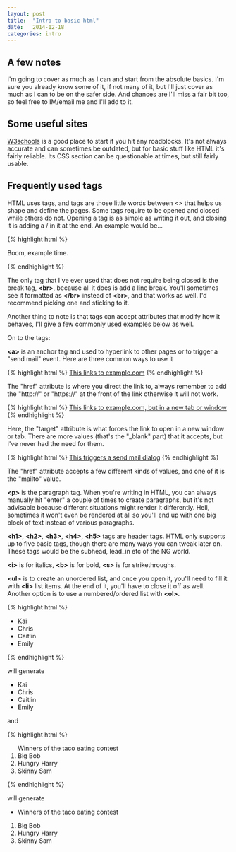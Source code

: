```yaml
---
layout: post
title:  "Intro to basic html"
date:   2014-12-18
categories: intro
---
```


A few notes
----------- 

I'm going to cover as much as I can and start from the absolute basics. I'm sure you already know some of it, if not many of it, but I'll just cover as much as I can to be on the safer side. And chances are I'll miss a fair bit too, so feel free to IM/email me and I'll add to it.

Some useful sites
-----------------

[W3schools][w3schools] is a good place to start if you hit any roadblocks. It's not always accurate and can sometimes be outdated, but for basic stuff like HTML it's fairly reliable. Its CSS section can be questionable at times, but still fairly usable.

Frequently used tags
--------------------

HTML uses tags, and tags are those little words between <> that helps us shape and define the pages. Some tags require to be opened and closed while others do not. Opening a tag is as simple as writing it out, and closing it is adding a / in it at the end. An example would be...

{% highlight html %}

<p> Boom, example time. </p>

{% endhighlight %}

The only tag that I've ever used that does not require being closed is the break tag, <b>&lt;br&gt;</b>, because all it does is add a line break. You'll sometimes see it formatted as <b>&lt;/br&gt;</b> instead of <b>&lt;br&gt;</b>, and that works as well. I'd recommend picking one and sticking to it.

Another thing to note is that tags can accept attributes that modify how it behaves, I'll give a few commonly used examples below as well.


On to the tags:


<b>&lt;a&gt;</b> is an anchor tag and used to hyperlink to other pages or to trigger a "send mail" event. Here are three common ways to use it

{% highlight html %}
<a href="http://www.example.com">This links to example.com</a>
{% endhighlight %}

The "href" attribute is where you direct the link to, always remember to add the "http://" or "https://" at the front of the link otherwise it will not work.

{% highlight html %}
<a href="http://www.example.com" target="_blank">This links to example.com, but in a new tab or window</a>
{% endhighlight %}

Here, the "target" attribute is what forces the link to open in a new window or tab. There are more values (that's the "_blank" part) that it accepts, but I've never had the need for them.

{% highlight html %}
<a href="mailto:email@example.com">This triggers a send mail dialog</a>
{% endhighlight %}

The "href" attribute accepts a few different kinds of values, and one of it is the "mailto" value. 



<b>&lt;p&gt;</b> is the paragraph tag. When you're writing in HTML, you can always manually hit "enter" a couple of times to create paragraphs, but it's not advisable because different situations might render it differently. Hell, sometimes it won't even be rendered at all so you'll end up with one big block of text instead of various paragraphs.

<b>&lt;h1&gt;</b>, <b>&lt;h2&gt;</b>, <b>&lt;h3&gt;</b>, <b>&lt;h4&gt;</b>, <b>&lt;h5&gt;</b> tags are header tags. HTML only supports up to five basic tags, though there are many ways you can tweak later on. These tags would be the subhead, lead_in etc of the NG world.

<b>&lt;i&gt;</b> is for italics, <b>&lt;b&gt;</b> is for bold, <b>&lt;s&gt;</b> is for strikethroughs.

<b>&lt;ul&gt;</b> is to create an unordered list, and once you open it, you'll need to fill it with <b>&lt;li&gt;</b> list items. At the end of it, you'll have to close it off as well. Another option is to use a numbered/ordered list with <b>&lt;ol&gt;</b>.

{% highlight html %}

<ul>
    <li>Kai</li>
    <li>Chris</li>
    <li>Caitlin</li>
    <li>Emily</li>
</ul>

{% endhighlight %}


will generate 

* Kai
* Chris
* Caitlin
* Emily

and

{% highlight html %}

<ol>Winners of the taco eating contest
    <li>Big Bob</li>
    <li>Hungry Harry</li>
    <li>Skinny Sam</li>
</ol>

{% endhighlight %}

will generate

* Winners of the taco eating contest
1. Big Bob
2. Hungry Harry
3. Skinny Sam


[w3schools]:    http://w3schools.com
